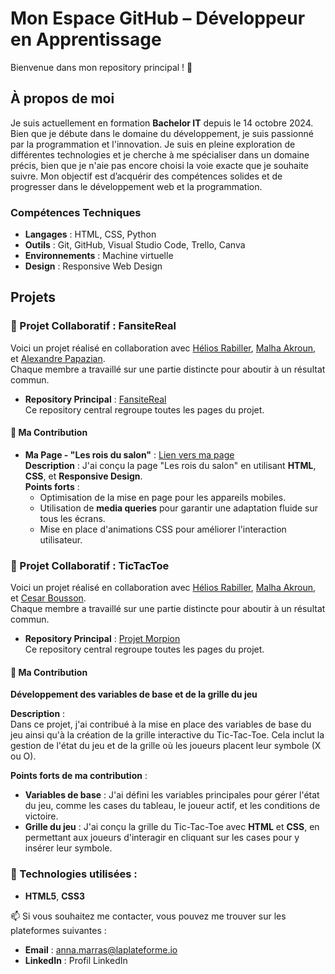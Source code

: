 # Mon Espace GitHub – Développeur en Apprentissage

Bienvenue dans mon repository principal ! 🎉  

## À propos de moi
Je suis actuellement en formation **Bachelor IT** depuis le 14 octobre 2024. Bien que je débute dans le domaine du développement, je suis passionné par la programmation et l'innovation. Je suis en pleine exploration de différentes technologies et je cherche à me spécialiser dans un domaine précis, bien que je n'aie pas encore choisi la voie exacte que je souhaite suivre. Mon objectif est d’acquérir des compétences solides et de progresser dans le développement web et la programmation.

### Compétences Techniques
- **Langages** : HTML, CSS, Python
- **Outils** : Git, GitHub, Visual Studio Code, Trello, Canva
- **Environnements** : Machine virtuelle
- **Design** : Responsive Web Design

## Projets

### 🌟 Projet Collaboratif : **FansiteReal**

Voici un projet réalisé en collaboration avec [Hélios Rabiller](https://github.com/helios-rabiller), [Malha Akroun](https://github.com/malha-akroun), et [Alexandre Papazian](https://github.com/alexandre-papazian).  
Chaque membre a travaillé sur une partie distincte pour aboutir à un résultat commun.

- **Repository Principal** : [FansiteReal](https://github.com/malha-akroun/FansiteReal)  
  Ce repository central regroupe toutes les pages du projet.

#### 🚀 Ma Contribution

- **Ma Page - "Les rois du salon"** : [Lien vers ma page](https://github.com/malha-akroun/FansiteReal/tree/anna)  
  **Description** : J'ai conçu la page "Les rois du salon" en utilisant **HTML**, **CSS**, et **Responsive Design**.  
  **Points forts** : 
  - Optimisation de la mise en page pour les appareils mobiles.
  - Utilisation de **media queries** pour garantir une adaptation fluide sur tous les écrans.
  - Mise en place d'animations CSS pour améliorer l'interaction utilisateur.
 
### 🌟 Projet Collaboratif : **TicTacToe**

Voici un projet réalisé en collaboration avec [Hélios Rabiller](https://github.com/helios-rabiller), [Malha Akroun](https://github.com/malha-akroun), et [Cesar Bousson](https://github.com/cesar-bousson/cesar-bousson).  
Chaque membre a travaillé sur une partie distincte pour aboutir à un résultat commun.

- **Repository Principal** : [Projet Morpion](https://github.com/helios-rabiller/projet-morpion)  
  Ce repository central regroupe toutes les pages du projet.

#### 🚀 Ma Contribution

**Développement des variables de base et de la grille du jeu**

**Description** :  
Dans ce projet, j'ai contribué à la mise en place des variables de base du jeu ainsi qu'à la création de la grille interactive du Tic-Tac-Toe. Cela inclut la gestion de l'état du jeu et de la grille où les joueurs placent leur symbole (X ou O).

**Points forts de ma contribution** :
- **Variables de base** : J'ai défini les variables principales pour gérer l'état du jeu, comme les cases du tableau, le joueur actif, et les conditions de victoire.
- **Grille du jeu** : J'ai conçu la grille du Tic-Tac-Toe avec **HTML** et **CSS**, en permettant aux joueurs d'interagir en cliquant sur les cases pour y insérer leur symbole.

### 🔧 Technologies utilisées :
- **HTML5**, **CSS3**



📫 Si vous souhaitez me contacter, vous pouvez me trouver sur les plateformes suivantes :

- **Email** : anna.marras@laplateforme.io
- **LinkedIn** : Profil LinkedIn





